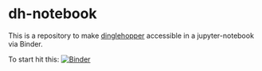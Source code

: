 # dh-notebook

This is a repository to make [dinglehopper](https://github.com/qurator-spk/dinglehopper) accessible in a jupyter-notebook via Binder.

To start hit this: [![Binder](https://mybinder.org/badge_logo.svg)](https://mybinder.org/v2/gh/r0man-ist/dh-notebook/HEAD)
